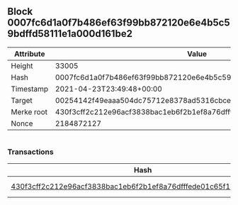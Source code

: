 ## Block 0007fc6d1a0f7b486ef63f99bb872120e6e4b5c59bdffd58111e1a000d161be2

Attribute | Value
--- | ---
Height | 33005
Hash | 0007fc6d1a0f7b486ef63f99bb872120e6e4b5c59bdffd58111e1a000d161be2
Timestamp | 2021-04-23T23:49:48+00:00
Target | 00254142f49eaaa504dc75712e8378ad5316cbcead634704b3734b6271167cc4
Merke root | 430f3cff2c212e96acf3838bac1eb6f2b1ef8a76dfffede01c65f1424a9ba174
Nonce | 2184872127

```

```

### Transactions

Hash | Amount
--- | ---
[430f3cff2c212e96acf3838bac1eb6f2b1ef8a76dfffede01c65f1424a9ba174](430f3cff2c212e96acf3838bac1eb6f2b1ef8a76dfffede01c65f1424a9ba174.md) | 10.00000000 SKEPTI 
